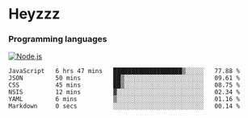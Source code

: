 # Heyzzz  

### Programming languages  

[![Node.js](https://img.shields.io/badge/-Node.js-262626?style=for-the-badge)](https://nodejs.org/ru)

<!--START_SECTION:waka-->

```text
JavaScript   6 hrs 47 mins   ███████████████████▒░░░░░   77.88 %
JSON         50 mins         ██▒░░░░░░░░░░░░░░░░░░░░░░   09.61 %
CSS          45 mins         ██▒░░░░░░░░░░░░░░░░░░░░░░   08.75 %
NSIS         12 mins         ▓░░░░░░░░░░░░░░░░░░░░░░░░   02.34 %
YAML         6 mins          ▒░░░░░░░░░░░░░░░░░░░░░░░░   01.16 %
Markdown     0 secs          ░░░░░░░░░░░░░░░░░░░░░░░░░   00.14 %
```

<!--END_SECTION:waka-->

